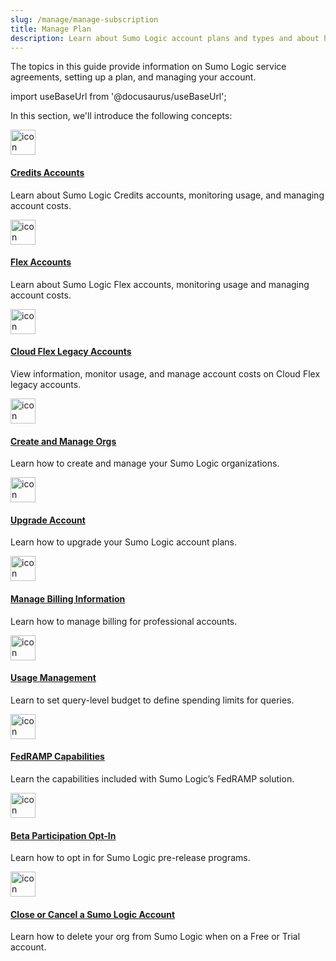 ```yaml
---
slug: /manage/manage-subscription
title: Manage Plan
description: Learn about Sumo Logic account plans and types and about how to manage yours.
---
```


The topics in this guide provide information on Sumo Logic service agreements, setting up a plan, and managing your account. 

import useBaseUrl from '@docusaurus/useBaseUrl';

In this section, we'll introduce the following concepts:

<div className="box-wrapper">
<div className="box smallbox card">
  <div className="container">
  <a href="/docs/manage/manage-subscription/sumo-logic-credits-accounts"><img src={useBaseUrl('img/icons/operations/manage.png')} alt="icon" width="40"/><h4>Credits Accounts</h4></a>
  <p>Learn about Sumo Logic Credits accounts, monitoring usage, and managing account costs.</p>
  </div>
</div>
<div className="box smallbox card">
  <div className="container">
  <a href="/docs/manage/manage-subscription/sumo-logic-flex-accounts"><img src={useBaseUrl('img/icons/operations/manage.png')} alt="icon" width="40"/><h4>Flex Accounts</h4></a>
  <p>Learn about Sumo Logic Flex accounts, monitoring usage and managing account costs.</p>
  </div>
</div>
<div className="box smallbox card">
  <div className="container">
  <a href="/docs/manage/manage-subscription/cloud-flex-legacy-accounts"><img src={useBaseUrl('img/icons/operations/manage.png')} alt="icon" width="40"/><h4>Cloud Flex Legacy Accounts</h4></a>
  <p>View information, monitor usage, and manage account costs on Cloud Flex legacy accounts.</p>
  </div>
</div>
<div className="box smallbox card">
  <div className="container">
  <a href="/docs/manage/manage-subscription/create-and-manage-orgs"><img src={useBaseUrl('img/icons/operations/manage.png')} alt="icon" width="40"/><h4>Create and Manage Orgs</h4></a>
  <p>Learn how to create and manage your Sumo Logic organizations.</p>
  </div>
</div>
<div className="box smallbox card">
  <div className="container">
  <a href="/docs/manage/manage-subscription/upgrade-account"><img src={useBaseUrl('img/icons/operations/manage.png')} alt="icon" width="40"/><h4>Upgrade Account</h4></a>
  <p>Learn how to upgrade your Sumo Logic account plans.</p>
  </div>
</div>
<div className="box smallbox card">
  <div className="container">
  <a href="/docs/manage/manage-subscription/manage-billing-information"><img src={useBaseUrl('img/icons/operations/manage.png')} alt="icon" width="40"/><h4>Manage Billing Information</h4></a>
  <p>Learn how to manage billing for professional accounts.</p>
  </div>
</div>
<div className="box smallbox card">
  <div className="container">
  <a href="/docs/manage/manage-subscription/usage-management"><img src={useBaseUrl('img/icons/operations/manage.png')} alt="icon" width="40"/><h4>Usage Management</h4></a>
  <p>Learn to set query-level budget to define spending limits for queries.</p>
  </div>
</div>
<div className="box smallbox card">
  <div className="container">
  <a href="/docs/manage/manage-subscription/fedramp-capabilities"><img src={useBaseUrl('img/icons/operations/manage.png')} alt="icon" width="40"/><h4>FedRAMP Capabilities</h4></a>
  <p>Learn the capabilities included with Sumo Logic’s FedRAMP solution.</p>
  </div>
</div>
<div className="box smallbox card">
  <div className="container">
  <a href="/docs/manage/manage-subscription/beta-opt-in"><img src={useBaseUrl('img/icons/operations/manage.png')} alt="icon" width="40"/><h4>Beta Participation Opt-In</h4></a>
  <p>Learn how to opt in for Sumo Logic pre-release programs.</p>
  </div>
</div>
<div className="box smallbox card">
  <div className="container">
  <a href="/docs/manage/manage-subscription/close-cancel-sumo-account"><img src={useBaseUrl('img/icons/operations/manage.png')} alt="icon" width="40"/><h4>Close or Cancel a Sumo Logic Account</h4></a>
  <p>Learn how to delete your org from Sumo Logic when on a Free or Trial account.</p>
  </div>
</div>
</div>
